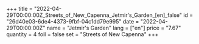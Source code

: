 +++
title = "2022-04-29T00:00:00Z_Streets_of_New_Capenna_Jetmir's_Garden_[en]_false"
id = "26d40e03-6de4-4373-9fbf-04c1dd79e995"
date = "2022-04-29T00:00:00Z"
name = "Jetmir's Garden"
lang = ["en"]
price = "7.67"
quantity = 4
foil = false
set = "Streets of New Capenna"
+++
